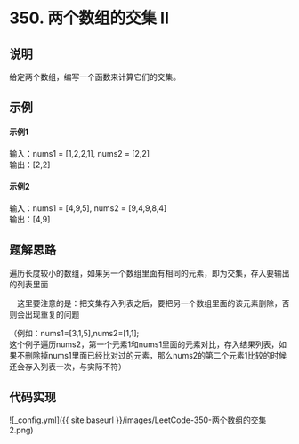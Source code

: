 # 350. 两个数组的交集 II

## 说明

给定两个数组，编写一个函数来计算它们的交集。   

## 示例

#### 示例1

输入：nums1 = [1,2,2,1], nums2 = [2,2]  
输出：[2,2]  

#### 示例2

输入：nums1 = [4,9,5], nums2 = [9,4,9,8,4]   
输出：[4,9]  

## 题解思路

遍历长度较小的数组，如果另一个数组里面有相同的元素，即为交集，存入要输出的列表里面  

&emsp;这里要注意的是：把交集存入列表之后，要把另一个数组里面的该元素删除，否则会出现重复的问题

（例如：nums1=[3,1,5],nums2=[1,1];  
这个例子遍历nums2，第一个元素1和nums1里面的元素对比，存入结果列表，如果不删除掉nums1里面已经比对过的元素，那么nums2的第二个元素1比较的时候还会存入列表一次，与实际不符）  

## 代码实现

![_config.yml]({{ site.baseurl }}/images/LeetCode-350-两个数组的交集2.png)